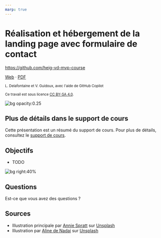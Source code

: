 ```yaml
---
marp: true
---
```


<!--
theme: gaia
size: 16:9
paginate: true
author: L. Delafontaine et V. Guidoux, avec l'aide de GitHub Copilot
title: HEIG-VD MVP Course - Réalisation et hébergement de la landing page avec formulaire de contact
description: Réalisation et hébergement de la landing page avec formulaire de contact pour le cours MVP à la HEIG-VD, Suisse
url: https://heig-vd-mvp-course.github.io/heig-vd-mvp-course/08-projet-realisation-et-hebergement-de-la-landing-page-avec-formulaire-de-contact/01-presentation/index.html
footer: '**HEIG-VD** - MVP Course 2024-2025 - CC BY-SA 4.0'
style: |
    :root {
        --color-background: #fff;
        --color-foreground: #333;
        --color-highlight: #f96;
        --color-dimmed: #888;
        --color-headings: #7d8ca3;
    }
    blockquote {
        font-style: italic;
    }
    table {
        width: 100%;
    }
    th:first-child {
        width: 15%;
    }
    h1, h2, h3, h4, h5, h6 {
        color: var(--color-headings);
    }
    h2, h3, h4, h5, h6 {
        font-size: 1.5rem;
    }
    h1 a:link, h2 a:link, h3 a:link, h4 a:link, h5 a:link, h6 a:link {
        text-decoration: none;
    }
    section:not([class=lead]) > p, blockquote {
        text-align: justify;
    }
headingDivider: 6
-->

# Réalisation et hébergement de la landing page avec formulaire de contact

<!--
_class: lead
_paginate: false
-->

<https://github.com/heig-vd-mvp-course>

[Web][web] · [PDF][pdf]

<small>L. Delafontaine et V. Guidoux, avec l'aide de GitHub Copilot</small>

<small>Ce travail est sous licence [CC BY-SA 4.0][license].</small>

![bg opacity:0.25][illustration]

## Plus de détails dans le support de cours

<!-- _class: lead -->

Cette présentation est un résumé du support de cours. Pour plus de détails,
consultez le [support de cours][course-material].

## Objectifs

- TODO

![bg right:40%](https://images.unsplash.com/photo-1516389573391-5620a0263801?fit=crop&h=720)

## Questions

<!-- _class: lead -->

Est-ce que vous avez des questions ?

## Sources

- Illustration principale par [Annie Spratt](https://unsplash.com/@anniespratt)
  sur
  [Unsplash](https://unsplash.com/photos/white-wall-tiles-in-close-up-photography-OZ2BNYfF_xM)
- Illustration par [Aline de Nadai](https://unsplash.com/@alinedenadai) sur
  [Unsplash](https://unsplash.com/photos/j6brni7fpvs)

<!-- URLs -->

[web]:
	https://heig-vd-mvp-course.github.io/heig-vd-mvp-course/08-projet-realisation-et-hebergement-de-la-landing-page-avec-formulaire-de-contact/01-presentation/
[pdf]:
	https://heig-vd-mvp-course.github.io/heig-vd-mvp-course/08-projet-realisation-et-hebergement-de-la-landing-page-avec-formulaire-de-contact/01-presentation/08-projet-realisation-et-hebergement-de-la-landing-page-avec-formulaire-de-contact-presentation.pdf
[license]:
	https://github.com/heig-vd-mvp-course/heig-vd-mvp-course/blob/main/LICENSE.md
[illustration]:
	https://images.unsplash.com/photo-1612538498488-226257115cc4?fit=crop&h=720
[course-material]:
	https://github.com/heig-vd-mvp-course/heig-vd-mvp-course/blob/main/08-projet-realisation-et-hebergement-de-la-landing-page-avec-formulaire-de-contact/02-support-de-cours/README.md
